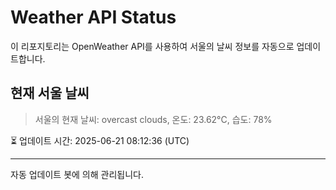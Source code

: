 
# Weather API Status

이 리포지토리는 OpenWeather API를 사용하여 서울의 날씨 정보를 자동으로 업데이트합니다.

## 현재 서울 날씨
> 서울의 현재 날씨: overcast clouds, 온도: 23.62°C, 습도: 78%

⏳ 업데이트 시간: 2025-06-21 08:12:36 (UTC)

---
자동 업데이트 봇에 의해 관리됩니다.
